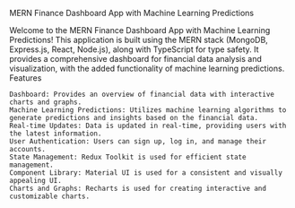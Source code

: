 MERN Finance Dashboard App with Machine Learning Predictions

Welcome to the MERN Finance Dashboard App with Machine Learning Predictions! This application is built using the MERN stack (MongoDB, Express.js, React, Node.js), along with TypeScript for type safety. It provides a comprehensive dashboard for financial data analysis and visualization, with the added functionality of machine learning predictions.
Features

    Dashboard: Provides an overview of financial data with interactive charts and graphs.
    Machine Learning Predictions: Utilizes machine learning algorithms to generate predictions and insights based on the financial data.
    Real-time Updates: Data is updated in real-time, providing users with the latest information.
    User Authentication: Users can sign up, log in, and manage their accounts.
    State Management: Redux Toolkit is used for efficient state management.
    Component Library: Material UI is used for a consistent and visually appealing UI.
    Charts and Graphs: Recharts is used for creating interactive and customizable charts.
